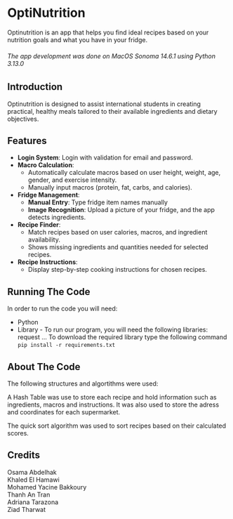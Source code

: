 # OptiNutrition
Optinutrition is an app that helps you find ideal recipes based on your nutrition goals and what you have in your fridge. 


###### The app development was done on MacOS Sonoma 14.6.1 using Python 3.13.0

## Introduction

Optinutrition is designed to assist international students in creating practical, healthy meals tailored to their available ingredients and dietary objectives. 

## Features

- **Login System**: Login with validation for email and password.
- **Macro Calculation**:
  - Automatically calculate macros based on user height, weight, age, gender, and exercise intensity.
  - Manually input macros (protein, fat, carbs, and calories).
- **Fridge Management**:
  - **Manual Entry**: Type fridge item names manually
  - **Image Recognition**: Upload a picture of your fridge, and the app detects ingredients.
- **Recipe Finder**:
  - Match recipes based on user calories, macros, and ingredient availability.
  - Shows missing ingredients and quantities needed for selected recipes.
- **Recipe Instructions**:
  - Display step-by-step cooking instructions for chosen recipes.


## Running The Code
In order to run the code you will need:
  - Python 
  - Library - To run our program, you will need the following libraries: request ...
        To download the required library type the following command   
    ```pip install -r requirements.txt ``` 

## About The Code

The following structures and algortithms were used:

A Hash Table was use to store each recipe and hold information such as ingredients, macros and instructions. It was also used to store the adress and coordinates for each supermarket.

The quick sort algorithm was used to sort recipes based on their calculated scores.


## Credits
Osama Abdelhak  
Khaled El Hamawi   
Mohamed Yacine Bakkoury   
Thanh An Tran   
Adriana Tarazona  
Ziad Tharwat
